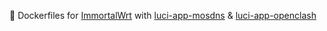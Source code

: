 :whale: Dockerfiles for [ImmortalWrt](https://github.com/immortalwrt/immortalwrt) with [luci-app-mosdns](https://github.com/sbwml/luci-app-mosdns) & [luci-app-openclash](https://github.com/vernesong/OpenClash)
